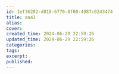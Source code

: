 ```yaml
---
id: 1ef36282-d818-6770-8f00-4987c0243474
title: aaa1
alias:
cover:
created_time: 2024-06-29 22:59:26
updated_time: 2024-06-29 22:59:26
categories:
tags:
excerpt:
published:
---
```

